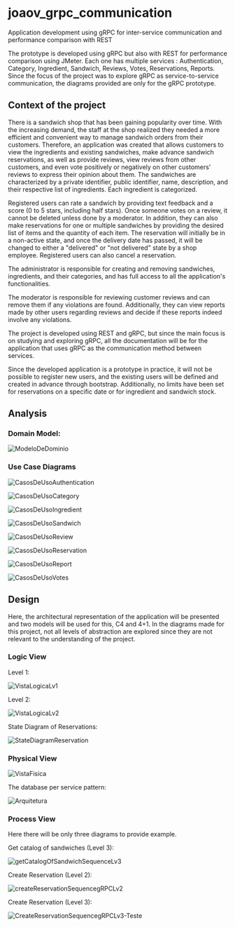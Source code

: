 # joaov_grpc_communication
Application development using gRPC for inter-service communication and performance comparison with REST

The prototype is developed using gRPC but also with REST for performance comparison using JMeter. Each one has multiple services : Authentication, Category, Ingredient, Sandwich, Reviews, Votes, Reservations, Reports.
Since the focus of the project was to explore gRPC as service-to-service communication, the diagrams provided are only for the gRPC prototype.

## Context of the project

There is a sandwich shop that has been gaining popularity over time. With the increasing demand, the staff at the shop realized they needed a more efficient and convenient way to manage sandwich orders from their customers. Therefore, an application was created that allows customers to view the ingredients and existing sandwiches, make advance sandwich reservations, as well as provide reviews, view reviews from other customers, and even vote positively or negatively on other customers' reviews to express their opinion about them. The sandwiches are characterized by a private identifier, public identifier, name, description, and their respective list of ingredients. Each ingredient is categorized.

Registered users can rate a sandwich by providing text feedback and a score (0 to 5 stars, including half stars). Once someone votes on a review, it cannot be deleted unless done by a moderator. In addition, they can also make reservations for one or multiple sandwiches by providing the desired list of items and the quantity of each item. The reservation will initially be in a non-active state, and once the delivery date has passed, it will be changed to either a "delivered" or "not delivered" state by a shop employee. Registered users can also cancel a reservation.

The administrator is responsible for creating and removing sandwiches, ingredients, and their categories, and has full access to all the application's functionalities.

The moderator is responsible for reviewing customer reviews and can remove them if any violations are found. Additionally, they can view reports made by other users regarding reviews and decide if these reports indeed involve any violations.

The project is developed using REST and gRPC, but since the main focus is on studying and exploring gRPC, all the documentation will be for the application that uses gRPC as the communication method between services.

Since the developed application is a prototype in practice, it will not be possible to register new users, and the existing users will be defined and created in advance through bootstrap. Additionally, no limits have been set for reservations on a specific date or for ingredient and sandwich stock.

## Analysis

### Domain Model:

![ModeloDeDominio](https://github.com/joaovieira17/joaov_grpc_communication/assets/84910996/2ad1a841-2e98-438b-95f9-bf3d7532ec88)

### Use Case Diagrams 

![CasosDeUsoAuthentication](https://github.com/joaovieira17/joaov_grpc_communication/assets/84910996/496931d0-35c5-419d-9504-514a1e0d89b9)

![CasosDeUsoCategory](https://github.com/joaovieira17/joaov_grpc_communication/assets/84910996/d072146f-62ae-4a9b-9cb5-a7cb9caa1fe4)

![CasosDeUsoIngredient](https://github.com/joaovieira17/joaov_grpc_communication/assets/84910996/e8a94434-1472-486d-88ac-2263cb05a98d)

![CasosDeUsoSandwich](https://github.com/joaovieira17/joaov_grpc_communication/assets/84910996/36225ad7-e22f-44b4-8fa6-d4ac1586257e)

![CasosDeUsoReview](https://github.com/joaovieira17/joaov_grpc_communication/assets/84910996/db9ef18d-2c56-4f94-8a91-e45fad11ea6d)

![CasosDeUsoReservation](https://github.com/joaovieira17/joaov_grpc_communication/assets/84910996/a6661963-3c82-4693-a50e-d88ff39cda28)

![CasosDeUsoReport](https://github.com/joaovieira17/joaov_grpc_communication/assets/84910996/9b6ed47d-61b4-449a-891a-797638d86c6f)

![CasosDeUsoVotes](https://github.com/joaovieira17/joaov_grpc_communication/assets/84910996/009ac84e-44b4-4c5b-a23e-88fcae60b533)


## Design

Here, the architectural representation of the application will be presented and two models will be used for this, C4 and 4+1.
In the diagrams made for this project, not all levels of abstraction are explored since they are not relevant to the understanding of the project.

### Logic View

Level 1:

![VistaLogicaLv1](https://github.com/joaovieira17/joaov_grpc_communication/assets/84910996/d52d150c-fa0e-4e3d-8ec2-72adefdf56b4)

Level 2:

![VistaLogicaLv2](https://github.com/joaovieira17/joaov_grpc_communication/assets/84910996/e16a07d8-fefe-4b79-9fdc-b3661e39ed7c)

 State Diagram of Reservations:

![StateDiagramReservation](https://github.com/joaovieira17/joaov_grpc_communication/assets/84910996/144587c5-3f19-4b6f-9731-d16dbf7796a5)

### Physical View

![VistaFisica](https://github.com/joaovieira17/joaov_grpc_communication/assets/84910996/0c07ee18-5f74-4222-a700-884338a460fa)

The database per service pattern:

![Arquitetura](https://github.com/joaovieira17/joaov_grpc_communication/assets/84910996/43c2b842-b1d7-4535-be02-ecd106ab536b)


### Process View

Here there will be only three diagrams to provide example.

Get catalog of sandwiches (Level 3):

![getCatalogOfSandwichSequenceLv3](https://github.com/joaovieira17/joaov_grpc_communication/assets/84910996/5b0710de-a1e0-4d1d-908a-6e7ec1ce64a9)

Create Reservation (Level 2):

![createReservationSequencegRPCLv2](https://github.com/joaovieira17/joaov_grpc_communication/assets/84910996/a582409c-1cdd-4861-b662-8d0b5fd440e5)

Create Reservation (Level 3):

![CreateReservationSequencegRPCLv3-Teste](https://github.com/joaovieira17/joaov_grpc_communication/assets/84910996/c426ecce-99d4-4112-b394-492ca8055e9e)




